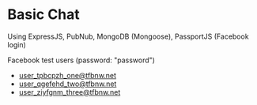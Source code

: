 # Basic Chat

Using ExpressJS, PubNub, MongoDB (Mongoose), PassportJS (Facebook login)

Facebook test users (password: "password")

- user_tpbcpzh_one@tfbnw.net
- user_qgefehd_two@tfbnw.net
- user_ziyfgnm_three@tfbnw.net
